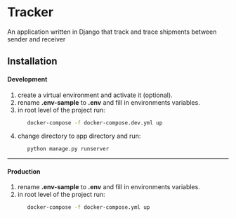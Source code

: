 # Tracker
An application written in Django that track and trace shipments between sender and receiver

## Installation
#### Development
1. create a virtual environment and activate it (optional).
2. rename **.env-sample** to **.env** and fill in environments variables.
3. in root level of the project run:
    ```bash
       docker-compose -f docker-compose.dev.yml up
    ```
4. change directory to app directory and run:
    ```bash
       python manage.py runserver
    ```
___

#### Production
1. rename **.env-sample** to **.env** and fill in environments variables.
2. in root level of the project run:
    ```bash
       docker-compose -f docker-compose.yml up
    ```
